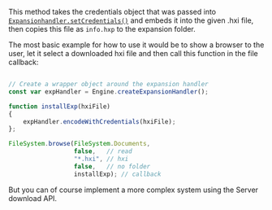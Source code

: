 This method takes the credentials object that was passed into [`Expansionhandler.setCredentials()`](/scripting/scripting-api/expansionhandler#setcredentials) and embeds it into the given .hxi file, then copies this file as `info.hxp` to the expansion folder.

The most basic example for how to use it would be to show a browser to the user,
let it select a downloaded hxi file and then call this function in the file callback:

```javascript

// Create a wrapper object around the expansion handler
const var expHandler = Engine.createExpansionHandler();

function installExp(hxiFile)
{
    expHandler.encodeWithCredentials(hxiFile);
};

FileSystem.browse(FileSystem.Documents, 
                  false,   // read
                  "*.hxi", // hxi
                  false,   // no folder
                  installExp); // callback
```

But you can of course implement a more complex system using the Server download API.